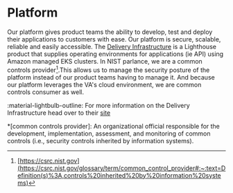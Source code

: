 # Platform

Our platform gives product teams the ability to develop, test and deploy their applications to customers with ease. Our 
platform is secure, scalable, reliable and easily accessible. The [Delivery Infrastructure](https://department-of-veterans-affairs.github.io/lighthouse-di-documentation/)
is a Lighthouse product that supplies operating environments for applications (ie API) using Amazon managed EKS 
clusters. In NIST parlance, we are a common controls provider[^1].This allows us to manage the security posture of the 
platform instead of our product teams having to manage it. And because our platform leverages the VA's cloud 
environment, we are common controls consumer as well.

:material-lightbulb-outline: For more information on the Delivery Infrastructure head over to their
[site](https://department-of-veterans-affairs.github.io/lighthouse-di-documentation/)

[^1]: [https://csrc.nist.gov](https://csrc.nist.gov/glossary/term/common_control_provider#:~:text=Definition(s)%3A,controls%20inherited%20by%20information%20systems)

*[common controls provider]: An organizational official responsible for the development, implementation, assessment, and monitoring of common controls (i.e., security controls inherited by information systems).